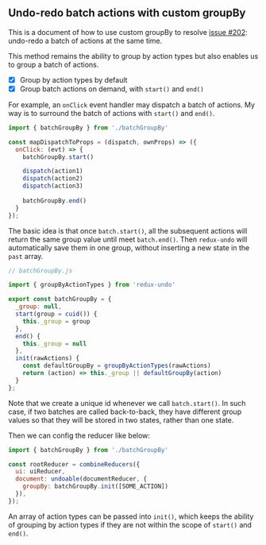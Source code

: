 ## Undo-redo batch actions with custom groupBy

This is a document of how to use custom groupBy to resolve [issue #202](https://github.com/omnidan/redux-undo/issues/202): undo-redo a batch of actions at the same time.

This method remains the ability to group by action types but also enables us to group a batch of actions.
- [x] Group by action types by default
- [x] Group batch actions on demand, with `start()` and `end()`

For example, an `onClick` event handler may dispatch a batch of actions. My way is to surround the batch of actions with `start()` and `end()`. 
```js
import { batchGroupBy } from './batchGroupBy'

const mapDispatchToProps = (dispatch, ownProps) => ({
  onClick: (evt) => {
    batchGroupBy.start()

    dispatch(action1)
    dispatch(action2)
    dispatch(action3)
    
    batchGroupBy.end()
  }
});
```

The basic idea is that once `batch.start()`, all the subsequent actions will return the same group value until meet `batch.end()`. Then `redux-undo` will automatically save them in one group, without inserting a new state in the `past` array.

```js
// batchGroupBy.js

import { groupByActionTypes } from 'redux-undo'

export const batchGroupBy = {
  _group: null,
  start(group = cuid()) {
    this._group = group
  },
  end() {
    this._group = null
  },
  init(rawActions) {
    const defaultGroupBy = groupByActionTypes(rawActions)
    return (action) => this._group || defaultGroupBy(action)
  }
};
```
Note that we create a unique id whenever we call `batch.start()`. In such case, if two batches are called back-to-back, they have different group values so that they will be stored in two states, rather than one state.

Then we can config the reducer like below:
```js
import { batchGroupBy } from './batchGroupBy'

const rootReducer = combineReducers({
  ui: uiReducer,
  document: undoable(documentReducer, {
    groupBy: batchGroupBy.init([SOME_ACTION])
  }),
});
```
An array of action types can be passed into `init()`, which keeps the ability of grouping by action types if they are not within the scope of `start()` and `end()`.